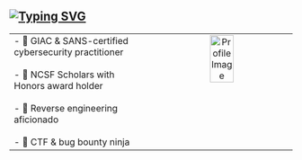 ## [![Typing SVG](https://readme-typing-svg.herokuapp.com?font=Fira+Code&pause=1000&color=000000&random=false&width=435&height=30&lines=Hi+there+%F0%9F%91%8B%2C+I'm+Keith.;Hi+there+%F0%9F%91%8B%2C+I'm+4B+65+69+74+68+2E)]()

<table>
  <tr>
    <td valign="top" width="50%">
      - 🌴 GIAC & SANS-certified cybersecurity practitioner  
      <br><br>
      - 🌴 NCSF Scholars with Honors award holder
      <br><br>
      - 🌴 Reverse engineering aficionado
      <br><br>
      - 🌴 CTF & bug bounty ninja
    </td>
    <td valign="top" width="50%">
      <div align="center">
        <img src="https://i.imgur.com/TEbQ3T8.gif" alt="Profile Image" style="width: 42%;" />
      </div>
    </td>
  </tr>
</table>
